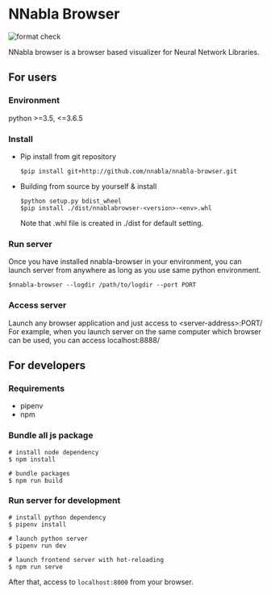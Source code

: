 # NNabla Browser

![format check](https://github.com/nnabla/nnabla-browser/workflows/format%20check/badge.svg)

NNabla browser is a browser based visualizer for Neural Network Libraries.

## For users

### Environment

python >=3.5, <=3.6.5

### Install

- Pip install from git repository

    ```shell
    $pip install git+http://github.com/nnabla/nnabla-browser.git
    ```

- Building from source by yourself & install

    ```shell
    $python setup.py bdist_wheel
    $pip install ./dist/nnablabrowser-<version>-<env>.whl
    ```

    Note that .whl file is created in ./dist for default setting.

### Run server

Once you have installed nnabla-browser in your environment, you can launch server from anywhere as long as you use same python environment.

``` shell
$nnabla-browser --logdir /path/to/logdir --port PORT
```

### Access server

Launch any browser application and just access to \<server-address\>:PORT/  
For example, when you launch server on the same computer which browser can be used, you can access localhost:8888/

## For developers

### Requirements

- pipenv
- npm

### Bundle all js package

```shell
# install node dependency 
$ npm install 

# bundle packages
$ npm run build
```

### Run server for development

```shell
# install python dependency
$ pipenv install

# launch python server
$ pipenv run dev

# launch frontend server with hot-reloading
$ npm run serve

```

After that, access to `localhost:8000` from your browser.
